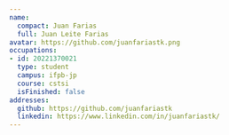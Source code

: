 ```yaml
---
name:
  compact: Juan Farias
  full: Juan Leite Farias
avatar: https://github.com/juanfariastk.png
occupations:
- id: 20221370021
  type: student
  campus: ifpb-jp
  course: cstsi
  isFinished: false
addresses:
  github: https://github.com/juanfariastk
  linkedin: https://www.linkedin.com/in/juanfariastk/
---
```

